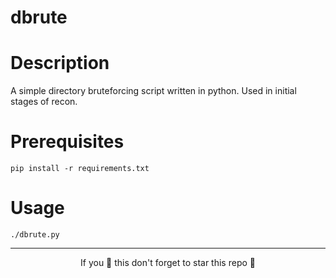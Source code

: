 # dbrute

# Description
A simple  directory bruteforcing script written in python. Used in initial stages of recon.

# Prerequisites
  <code>pip install -r requirements.txt</code>

# Usage
  <code>./dbrute.py</code>
_____________________________________
<p align="center"> If you 💙 this don't forget to star this repo 🌟 </p>
